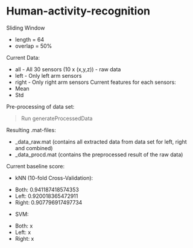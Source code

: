 Human-activity-recognition
==========================


Sliding Window

- length = 64
- overlap = 50%

Current Data: 
* all - All 30 sensors (10 x (x,y,z)) - raw data
* left - Only left arm sensors
* right - Only right arm sensors
Current features for each sensors: 
* Mean 
* Std

Pre-processing of data set:
> Run generateProcessedData

Resulting .mat-files:
* _data_raw.mat (contains all extracted data from data set for left, right and combined)
* _data_procd.mat (contains the preprocessed result of the raw data)

Current baseline score:
* kNN (10-fold Cross-Validation):
- Both:     0.941187418574353
- Left:     0.920018365472911
- Right:    0.907796917497734

* SVM:
- Both:	    x
- Left:     x
- Right:    x

